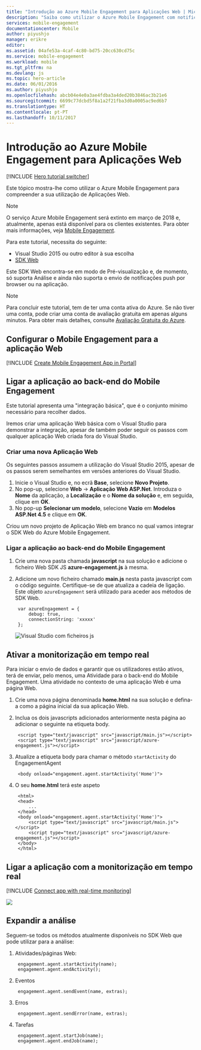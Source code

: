 ```yaml
---
title: "Introdução ao Azure Mobile Engagement para Aplicações Web | Microsoft Docs"
description: "Saiba como utilizar o Azure Mobile Engagement com notificações push e análise para Aplicações Web."
services: mobile-engagement
documentationcenter: Mobile
author: piyushjo
manager: erikre
editor: 
ms.assetid: 04afe53a-4caf-4c80-bd75-20cc630cd75c
ms.service: mobile-engagement
ms.workload: mobile
ms.tgt_pltfrm: na
ms.devlang: js
ms.topic: hero-article
ms.date: 06/01/2016
ms.author: piyushjo
ms.openlocfilehash: abcb04e4e0a3ae4fdba3a4ded20b3846ac3b21e6
ms.sourcegitcommit: 6699c77dcbd5f8a1a2f21fba3d0a0005ac9ed6b7
ms.translationtype: HT
ms.contentlocale: pt-PT
ms.lasthandoff: 10/11/2017
---
```

# <a name="get-started-with-azure-mobile-engagement-for-web-apps"></a>Introdução ao Azure Mobile Engagement para Aplicações Web
[!INCLUDE [Hero tutorial switcher](../../includes/mobile-engagement-hero-tutorial-switcher.md)]

Este tópico mostra-lhe como utilizar o Azure Mobile Engagement para compreender a sua utilização de Aplicações Web.

> [!NOTE]
> O serviço Azure Mobile Engagement será extinto em março de 2018 e, atualmente, apenas está disponível para os clientes existentes. Para obter mais informações, veja [Mobile Engagement](https://azure.microsoft.com/en-us/services/mobile-engagement/).

Para este tutorial, necessita do seguinte:

* Visual Studio 2015 ou outro editor à sua escolha
* [SDK Web](http://aka.ms/P7b453)

Este SDK Web encontra-se em modo de Pré-visualização e, de momento, só suporta Análise e ainda não suporta o envio de notificações push por browser ou na aplicação. 

> [!NOTE]
> Para concluir este tutorial, tem de ter uma conta ativa do Azure. Se não tiver uma conta, pode criar uma conta de avaliação gratuita em apenas alguns minutos. Para obter mais detalhes, consulte [Avaliação Gratuita do Azure](https://azure.microsoft.com/pricing/free-trial/?WT.mc_id=A0E0E5C02&amp;returnurl=http%3A%2F%2Fazure.microsoft.com%2Fen-us%2Fdocumentation%2Farticles%2Fmobile-engagement-web-app-get-started).
> 
> 

## <a name="setup-mobile-engagement-for-your-web-app"></a>Configurar o Mobile Engagement para a aplicação Web
[!INCLUDE [Create Mobile Engagement App in Portal](../../includes/mobile-engagement-create-app-in-portal-new.md)]

## <a id="connecting-app"></a>Ligar a aplicação ao back-end do Mobile Engagement
Este tutorial apresenta uma "integração básica", que é o conjunto mínimo necessário para recolher dados.

Iremos criar uma aplicação Web básica com o Visual Studio para demonstrar a integração, apesar de também poder seguir os passos com qualquer aplicação Web criada fora do Visual Studio. 

### <a name="create-a-new-web-app"></a>Criar uma nova Aplicação Web
Os seguintes passos assumem a utilização do Visual Studio 2015, apesar de os passos serem semelhantes em versões anteriores do Visual Studio. 

1. Inicie o Visual Studio e, no ecrã **Base**, selecione **Novo Projeto**.
2. No pop-up, selecione **Web** -> **Aplicação Web ASP.Net**. Introduza o **Nome** da aplicação, a **Localização** e o **Nome da solução** e, em seguida, clique em **OK**.
3. No pop-up **Selecionar um modelo**, selecione **Vazio** em **Modelos ASP.Net 4.5** e clique em **OK**. 

Criou um novo projeto de Aplicação Web em branco no qual vamos integrar o SDK Web do Azure Mobile Engagement.

### <a name="connect-your-app-to-mobile-engagement-backend"></a>Ligar a aplicação ao back-end do Mobile Engagement
1. Crie uma nova pasta chamada **javascript** na sua solução e adicione o ficheiro Web SDK JS **azure-engagement.js** à mesma. 
2. Adicione um novo ficheiro chamado **main.js** nesta pasta javascript com o código seguinte. Certifique-se de que atualiza a cadeia de ligação. Este objeto `azureEngagement` será utilizado para aceder aos métodos de SDK Web. 
   
        var azureEngagement = {
            debug: true,
            connectionString: 'xxxxx'
        };
   
    ![Visual Studio com ficheiros js][1]

## <a name="enable-real-time-monitoring"></a>Ativar a monitorização em tempo real
Para iniciar o envio de dados e garantir que os utilizadores estão ativos, terá de enviar, pelo menos, uma Atividade para o back-end do Mobile Engagement. Uma atividade no contexto de uma aplicação Web é uma página Web. 

1. Crie uma nova página denominada **home.html** na sua solução e defina-a como a página inicial da sua aplicação Web. 
2. Inclua os dois javascripts adicionados anteriormente nesta página ao adicionar o seguinte na etiqueta body. 
   
        <script type="text/javascript" src="javascript/main.js"></script>
        <script type="text/javascript" src="javascript/azure-engagement.js"></script>
3. Atualize a etiqueta body para chamar o método `startActivity` do EngagementAgent
   
        <body onload="engagement.agent.startActivity('Home')">
4. O seu **home.html** terá este aspeto
   
        <html>
        <head>
            ...
        </head>
        <body onload="engagement.agent.startActivity('Home')">
            <script type="text/javascript" src="javascript/main.js"></script>
            <script type="text/javascript" src="javascript/azure-engagement.js"></script>
        </body>
        </html>

## <a name="connect-app-with-real-time-monitoring"></a>Ligar a aplicação com a monitorização em tempo real
[!INCLUDE [Connect app with real-time monitoring](../../includes/mobile-engagement-connect-app-with-monitor.md)]

  ![][2]

## <a name="extend-analytics"></a>Expandir a análise
Seguem-se todos os métodos atualmente disponíveis no SDK Web que pode utilizar para a análise:

1. Atividades/páginas Web:
   
        engagement.agent.startActivity(name);
        engagement.agent.endActivity();
2. Eventos
   
        engagement.agent.sendEvent(name, extras);
3. Erros
   
        engagement.agent.sendError(name, extras);
4. Tarefas
   
        engagement.agent.startJob(name);
        engagement.agent.endJob(name);

<!-- Images. -->
[1]: ./media/mobile-engagement-web-app-get-started/visual-studio-solution-js.png
[2]: ./media/mobile-engagement-web-app-get-started/session.png

